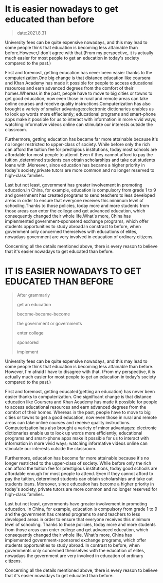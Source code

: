 # It is easier nowadays to get educated than before

> date:2021.8.31

University fees can be quite expensive nowadays, and this may lead to some people think that education is becoming less attainable than before.However,I don't agree with that.(From my perspective, it is actually much easier for most people to get an education in today's society compared to the past.)

First and foremost,  getting education has never been easier thanks to the computerization.One big change is that distance education like coursera and Khan Academy has made it possible for people to access educational resources and earn advanced degrees from the comfort of their homes.Whereas in the past, people have to move to big cities or towns to get good education, now even those in rural and remote areas can take online courses and receive quality instructions.Computerization has also brought a variety of smaller advantages:electronic dictionaries enables us to look up words more effieciently; educational programs and smart-phone apps make it possible for us to interact with information in more vivid ways; watching informative videos online can stimulate our interests outside the classroom.

Furthermore, getting education has became far more attainable because it's no longer restricted to upper-class of society. While before only the rich can afford the tuition fee for prestigious institutions, today most schools are affordable for most people to attend. Even if they cannot afford to pay the tuition ,determined students can obtain scholarships and take out students loans with .Moreever, since education has became a higher priority in today's society,private tutors are more common and no longer reserved to high-class families.

Last but not least, government has greater involvement in promoting education.In China, for example, education is compulsory from grade 1 to 9 and government has created programs to send teachers to less developed areas in order to ensure that everyone receives this minimum level of schooling.Thanks to those policies, today more and more students from those areas can enter the college and get advanced education, which consequently changed their whole life.What's more, China has implenmented government-sponsered exchange programs, which offer students opportunities to study abroad.In constrast to before, when government only concerned themselves with educations of elites, nowadays government are very involved in education of ordinary citizens.

Concerning all the details mentioned above, there is every reason to believe that it's easier nowadays to get educated than before.





# IT IS EASIER NOWADAYS TO GET EDUCATED THAN BEFORE

> After grammarly
>
> get an education
>
> become-became-become
>
> the government or governments
>
> enter college
>
> sponsored
>
> implement

University fees can be quite expensive nowadays, and this may lead to some people think that education is becoming less attainable than before. However, I'm afraid I have to disagree with that. (From my perspective, it is actually much easier for most people to get an education in today's society compared to the past.)

First and foremost, getting educated(getting an education) has never been easier thanks to computerization. One significant change is that distance education like Coursera and Khan Academy has made it possible for people to access educational resources and earn advanced degrees from the comfort of their homes. Whereas in the past, people have to move to big cities or towns to get a good education, now even those in rural and remote areas can take online courses and receive quality instructions. Computerization has also brought a variety of minor advantages: electronic dictionaries enable us to look up words more efficiently; educational programs and smart-phone apps make it possible for us to interact with information in more vivid ways; watching informative videos online can stimulate our interests outside the classroom.

Furthermore, education has become far more attainable because it's no longer restricted to the upper-class of society. While before only the rich can afford the tuition fee for prestigious institutions, today good schools are affordable enough for most people to attend. Even if they cannot afford to pay the tuition, determined students can obtain scholarships and take out students loans. Moreover, since education has become a higher priority in today's society, private tutors are more common and no longer reserved for high-class families.

Last but not least, governments have greater involvement in promoting education. In China, for example, education is compulsory from grade 1 to 9 and the government has created programs to send teachers to less developed areas in order to ensure that everyone receives this minimum level of schooling. Thanks to those policies, today more and more students from those areas can enter college and get advanced education, which consequently changed their whole life. What's more, China has implemented government-sponsored exchange programs, which offer students opportunities to study abroad. In contrast to before, when governments only concerned themselves with the education of elites, nowadays the government are very involved in education of ordinary citizens.

Concerning all the details mentioned above, there is every reason to believe that it's easier nowadays to get educated than before.

